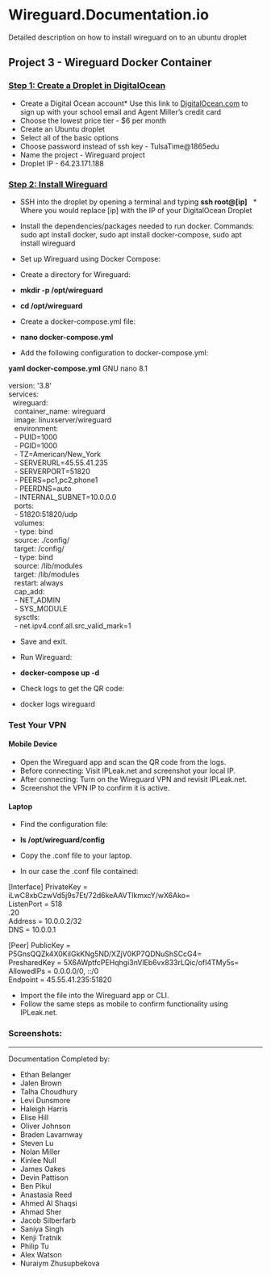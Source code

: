 # Wireguard.Documentation.io
Detailed description on how to install wireguard on to an ubuntu droplet 

## **Project 3 - Wireguard Docker Container**<br/>
### <ins>Step 1: Create a Droplet in DigitalOcean</ins><br/>

* Create a Digital Ocean account* Use this link to [DigitalOcean.com](https://www.digitalocean.com/?refcode=d33d59113ab6&utm_campaign=Referral_Invite&utm_medium=Referral_Program&utm_source=CopyPaste) to sign up with your school email and Agent Miller’s credit card
* Choose the lowest price tier - $6 per month
* Create an Ubuntu droplet
* Select all of the basic options
* Choose password instead of ssh key - TulsaTime@1865edu
* Name the project - Wireguard project
* Droplet IP - 64.23.171.188

### <ins>Step 2: Install Wireguard</ins>
* SSH into the droplet by opening a terminal and typing **ssh root@[ip]**
&nbsp; * Where you would replace [ip] with the IP of your DigitalOcean Droplet
* Install the dependencies/packages needed to run docker. Commands: sudo apt install docker, sudo apt install docker-compose, sudo apt install wireguard
* Set up Wireguard using Docker Compose: 
* Create a directory for Wireguard: 
* **mkdir -p /opt/wireguard**
* **cd /opt/wireguard**
 
* Create a docker-compose.yml file: 
* **nano docker-compose.yml**
 
* Add the following configuration to docker-compose.yml: <br/>

**yaml  docker-compose.yml**
GNU nano 8.1<br/>                                                        
version: '3.8'<br/>
services:<br/>
  &nbsp; wireguard:<br/>
    &nbsp;&nbsp; container_name: wireguard<br/>
    &nbsp;&nbsp; image: linuxserver/wireguard<br/>
    &nbsp;&nbsp; environment:<br/>
     &nbsp;&nbsp; - PUID=1000<br/>
     &nbsp;&nbsp; - PGID=1000<br/>
     &nbsp;&nbsp; - TZ=American/New_York<br/>
     &nbsp;&nbsp; - SERVERURL=45.55.41.235<br/>
     &nbsp;&nbsp; - SERVERPORT=51820<br/>
     &nbsp;&nbsp; - PEERS=pc1,pc2,phone1<br/>
     &nbsp;&nbsp; - PEERDNS=auto<br/>
     &nbsp;&nbsp; - INTERNAL_SUBNET=10.0.0.0<br/>
  &nbsp;&nbsp;  ports:<br/>
     &nbsp;&nbsp; - 51820:51820/udp<br/>
   &nbsp;&nbsp; volumes:<br/>
     &nbsp;&nbsp; - type: bind<br/>
     &nbsp;&nbsp;  source: ./config/<br/>
     &nbsp;&nbsp;   target: /config/<br/>
     &nbsp;&nbsp;  - type: bind<br/>
     &nbsp;&nbsp;   source: /lib/modules<br/>
     &nbsp;&nbsp;    target: /lib/modules<br/>
   &nbsp;&nbsp; restart: always<br/>
   &nbsp;&nbsp; cap_add:<br/>
     &nbsp;&nbsp; - NET_ADMIN<br/>
     &nbsp;&nbsp; - SYS_MODULE<br/>
  &nbsp;&nbsp;  sysctls:<br/>
     &nbsp;&nbsp; - net.ipv4.conf.all.src_valid_mark=1<br/>


* Save and exit. 

* Run Wireguard: 
* **docker-compose up -d**
 
* Check logs to get the QR code: 
* docker logs wireguard 

### Test Your VPN 
#### Mobile Device 
* Open the Wireguard app and scan the QR code from the logs. 
* Before connecting: 
Visit IPLeak.net and screenshot your local IP. 
* After connecting: 
Turn on the Wireguard VPN and revisit IPLeak.net. 
* Screenshot the VPN IP to confirm it is active. 
#### Laptop 
* Find the configuration file: 
* **ls /opt/wireguard/config**
 
* Copy the .conf file to your laptop. 
* In our case the .conf file contained:

[Interface]
PrivateKey = iLwC8xbCzwVd5j9s7Et/72d6keAAVTlkmxcY/wX6Ako=<br/>
ListenPort = 518<br/>
.20<br/>
Address = 10.0.0.2/32<br/>
DNS = 10.0.0.1<br/>

[Peer]
PublicKey = P5GnsQQZk4X0KilGkKNg5ND/XZjV0KP7QDNuShSCcG4=<br/>
PresharedKey = 5X6AWptfcPEHqhgi3nVlEb6vx833rLQic/ofI4TMy5s=<br/>
AllowedIPs = 0.0.0.0/0, ::/0<br/>
Endpoint = 45.55.41.235:51820<br/>


* Import the file into the Wireguard app or CLI. <br/>
* Follow the same steps as mobile to confirm functionality using IPLeak.net. <br/>
 
 


### Screenshots:









***
Documentation Completed by: 
* Ethan Belanger
* Jalen Brown
* Talha Choudhury
* Levi Dunsmore
* Haleigh Harris
* Elise Hill
* Oliver Johnson
* Braden Lavarnway
* Steven Lu
* Nolan Miller
* Kinlee Null
* James Oakes
* Devin Pattison
* Ben Pikul
* Anastasia Reed
* Ahmed Al Shaqsi
* Ahmad Sher
* Jacob Silberfarb
* Saniya Singh
* Kenji Tratnik
* Philip Tu
* Alex Watson
* Nuraiym Zhusupbekova
